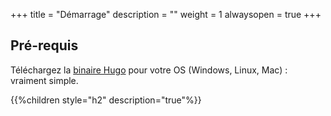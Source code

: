 +++
title = "Démarrage"
description = ""
weight = 1
alwaysopen = true
+++

## Pré-requis

Téléchargez la [binaire Hugo](https://gohugo.io/overview/installing/) pour votre OS (Windows, Linux, Mac) : vraiment simple.

{{%children style="h2" description="true"%}}